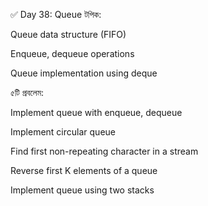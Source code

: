 ✅ Day 38: Queue
টপিক:

Queue data structure (FIFO)

Enqueue, dequeue operations

Queue implementation using deque

৫টি প্রবলেম:

Implement queue with enqueue, dequeue

Implement circular queue

Find first non-repeating character in a stream

Reverse first K elements of a queue

Implement queue using two stacks
